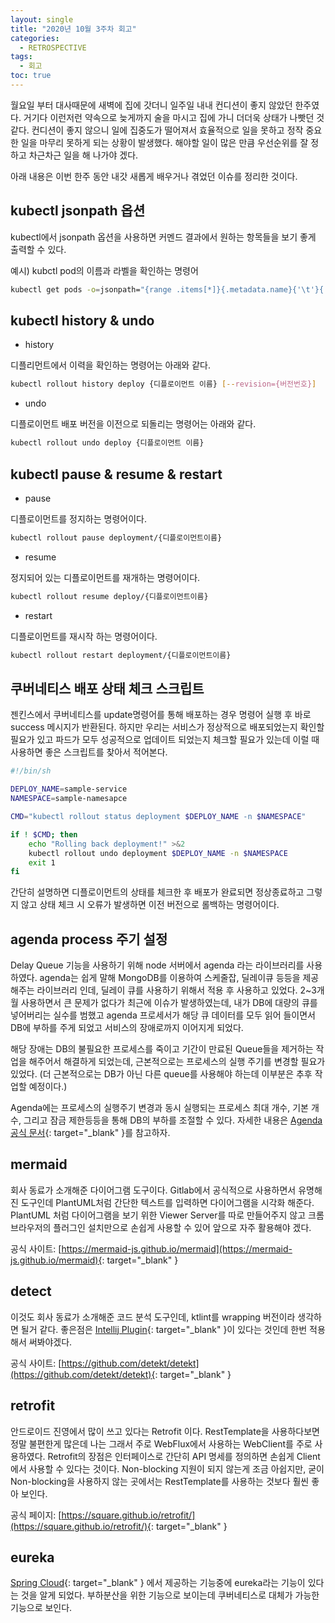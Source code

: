 ```yaml
---
layout: single
title: "2020년 10월 3주차 회고"
categories:
  - RETROSPECTIVE
tags:
  - 회고
toc: true
---
```


월요일 부터 대사때문에 새벽에 집에 갓더니 일주일 내내 컨디션이 좋지 않았던 한주였다. 거기다 이런저런 약속으로 늦게까지 술을 마시고 집에 가니 더더욱 상태가 나빳던 것 같다. 컨디션이 좋지 않으니 일에 집중도가 떨어져서 효율적으로 일을 못하고 정작 중요한 일을 마무리 못하게 되는 상황이 발생했다. 해야할 일이 많은 만큼 우선순위를 잘 정하고 차근차근 일을 해 나가야 겠다.

아래 내용은 이번 한주 동안 내갓 새롭게 배우거나 겪었던 이슈를 정리한 것이다.

## kubectl jsonpath 옵션

kubectl에서 jsonpath 옵션을 사용하면 커멘드 결과에서 원하는 항목들을 보기 좋게 출력할 수 있다.

예시) kubctl pod의 이름과 라벨을 확인하는 명령어

```bash
kubectl get pods -o=jsonpath="{range .items[*]}{.metadata.name}{'\t'}{.metadata.labels}{'\n'}{end}"
```

## kubectl history & undo

- history

디플리먼트에서 이력을 확인하는 명령어는 아래와 같다.

```bash
kubectl rollout history deploy {디플로이먼트 이름} [--revision={버전번호}]
```

- undo

디플로이먼트 배포 버전을 이전으로 되돌리는 명령어는 아래와 같다.

```bash
kubectl rollout undo deploy {디플로이먼트 이름}
```

## kubectl pause & resume & restart

- pause

디플로이먼트를 정지하는 명령어이다.

```bash
kubectl rollout pause deployment/{디플로이먼트이름}
```

- resume

정지되어 있는 디플로이먼트를 재개하는 명령어이다.

```bash
kubectl rollout resume deploy/{디플로이먼트이름}
```

- restart

디플로이먼트를 재시작 하는 명령어이다.

```bash
kubectl rollout restart deployment/{디플로이먼트이름}
```

## 쿠버네티스 배포 상태 체크 스크립트

젠킨스에서 쿠버네티스를 update명령어를 통해 배포하는 경우 명령어 실행 후 바로 success 메시지가 반환된다. 하지만 우리는 서비스가 정상적으로 배포되었는지 확인할 필요가 있고 파드가 모두 성공적으로 업데이트 되었는지 체크할 필요가 있는데 이럴 때 사용하면 좋은 스크립트를 찾아서 적어본다.

```bash
#!/bin/sh

DEPLOY_NAME=sample-service
NAMESPACE=sample-namesapce

CMD="kubectl rollout status deployment $DEPLOY_NAME -n $NAMESPACE"

if ! $CMD; then
    echo "Rolling back deployment!" >&2
    kubectl rollout undo deployment $DEPLOY_NAME -n $NAMESPACE
    exit 1
fi
```

간단히 설명하면 디플로이먼트의 상태를 체크한 후 배포가 완료되면 정상종료하고 그렇지 않고 상태 체크 시 오류가 발생하면 이전 버전으로 롤백하는 명령어이다.

## agenda process 주기 설정

Delay Queue 기능을 사용하기 위해 node 서버에서 agenda 라는 라이브러리를 사용하였다. agenda는 쉽게 말해 MongoDB를 이용하여 스케줄잡, 딜레이큐 등등을 제공해주는 라이브러리 인데, 딜레이 큐를 사용하기 위해서 적용 후 사용하고 있었다. 2~3개월 사용하면서 큰 문제가 없다가 최근에 이슈가 발생하였는데, 내가 DB에 대량의 큐를 넣어버리는 실수를 범했고 agenda 프로세서가 해당 큐 데이터를 모두 읽어 들이면서 DB에 부하를 주게 되었고 서비스의 장애로까지 이어지게 되었다.

해당 장애는 DB의 불필요한 프로세스를 죽이고 기간이 만료된 Queue들을 제거하는 작업을 해주어서 해결하게 되었는데, 근본적으로는 프로세스의 실행 주기를 변경할 필요가 있었다. (더 근본적으로는 DB가 아닌 다른 queue를 사용해야 하는데 이부분은 추후 작업할 예정이다.)

Agenda에는 프로세스의 실행주기 변경과 동시 실행되는 프로세스 최대 개수, 기본 개수, 그리고 잠금 제한등등을 통해 DB의 부하를 조절할 수 있다.
자세한 내용은 [Agenda 공식 문서](https://github.com/agenda/agenda#processeveryinterval){: target="\_blank" }를 참고하자.

## mermaid

회사 동료가 소개해준 다이어그램 도구이다. Gitlab에서 공식적으로 사용하면서 유명해진 도구인데 PlantUML처럼 간단한 텍스트를 입력하면 다이어그램을 시각화 해준다. PlantUML 처럼 다이어그램을 보기 위한 Viewer Server를 따로 만들어주지 않고 크롬브라우저의 플러그인 설치만으로 손쉽게 사용할 수 있어 앞으로 자주 활용해야 겠다.

공식 사이트: [https://mermaid-js.github.io/mermaid](https://mermaid-js.github.io/mermaid){: target="\_blank" }

## detect

이것도 회사 동료가 소개해준 코드 분석 도구인데, ktlint를 wrapping 버전이라 생각하면 될거 같다. 좋은점은 [Intellij Plugin](https://github.com/detekt/detekt-intellij-plugin){: target="\_blank" }이 있다는 것인데 한번 적용해서 써봐야겠다.

공식 사이트: [https://github.com/detekt/detekt](https://github.com/detekt/detekt){: target="\_blank" }

## retrofit

안드로이드 진영에서 많이 쓰고 있다는 Retrofit 이다. RestTemplate을 사용하다보면 정말 불편한게 많은데 나는 그래서 주로 WebFlux에서 사용하는 WebClient를 주로 사용하였다. Retrofit의 장점은 인터페이스로 간단히 API 명세를 정의하면 손쉽게 Client에서 사용할 수 있다는 것이다. Non-blocking 지원이 되지 않는게 조금 아쉽지만, 굳이 Non-blocking을 사용하지 않는 곳에서는 RestTemplate를 사용하는 것보다 훨씬 좋아 보인다.

공식 페이지: [https://square.github.io/retrofit/](https://square.github.io/retrofit/){: target="\_blank" }

## eureka

[Spring Cloud](https://spring.io/projects/spring-cloud-netflix){: target="\_blank" } 에서 제공하는 기능중에 eureka라는 기능이 있다는 것을 알게 되었다. 부하분산을 위한 기능으로 보이는데 쿠버네티스로 대체가 가능한 기능으로 보인다.

